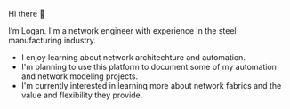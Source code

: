 Hi there 👋 

I’m Logan. I'm a network engineer with experience in the steel manufacturing industry.
- I enjoy learning about network architechture and automation.
- I'm planning to use this platform to document some of my automation and network modeling projects.
- I'm currently interested in learning more about network fabrics and the value and flexibility they provide. 

<!---
JefferyBoulder/JefferyBoulder is a ✨ special ✨ repository because its `README.md` (this file) appears on your GitHub profile.
You can click the Preview link to take a look at your changes.
--->

